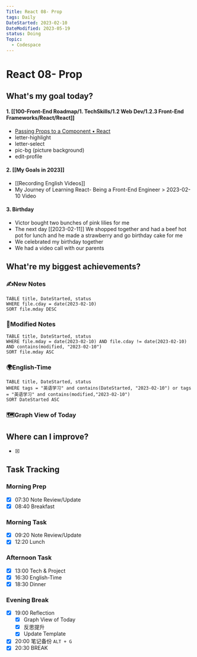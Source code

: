 ```yaml
---
Title: React 08- Prop
tags: Daily
DateStarted: 2023-02-10
DateModified: 2023-05-19
status: Doing
Topic:
  - Codespace
---
```


# React 08- Prop

## What's my goal today?

#### 1. [[100-Front-End Roadmap/1. TechSkills/1.2 Web Dev/1.2.3 Front-End Frameworks/React/React]]

- [Passing Props to a Component • React](https://beta.reactjs.org/learn/passing-props-to-a-component)
- letter-highlight
- letter-select
- pic-bg (picture background)
- edit-profile

#### 2. [[My Goals in 2023]]

- [[Recording English Videos]]
- My Journey of Learning React- Being a Front-End Engineer > 2023-02-10 Video

#### 3. Birthday

- Victor bought two bunches of pink lilies for me
- The next day [[2023-02-11]] We shopped together and had a beef hot pot for lunch and he made a strawberry and go birthday cake for me
- We celebrated my birthday together
- We had a video call with our parents

## What're my biggest achievements?

### ✍️New Notes

```dataview
TABLE title, DateStarted, status
WHERE file.cday = date(2023-02-10)
SORT file.mday DESC
```

### 📝Modified Notes

```dataview
TABLE title, DateStarted, status
WHERE file.mday = date(2023-02-10) AND file.cday != date(2023-02-10) AND contains(modified, "2023-02-10")
SORT file.mday ASC
```

### 🌍English-Time

```dataview
TABLE title, DateStarted, status
WHERE tags = "英语学习" and contains(DateStarted, "2023-02-10") or tags = "英语学习" and contains(modified,"2023-02-10")
SORT DateStarted ASC
```

### 🗺️Graph View of Today

## Where can I improve?

- [x]

## Task Tracking

### Morning Prep

- [x] 07:30 Note Review/Update
- [x] 08:40 Breakfast

### Morning Task

- [x] 09:20 Note Review/Update
- [x] 12:20 Lunch

### Afternoon Task

- [x] 13:00 Tech & Project
- [x] 16:30 English-Time
- [x] 18:30 Dinner

### Evening Break

- [x] 19:00 Reflection
  - [x] Graph View of Today
  - [x] 反思提升
  - [x] Update Template
- [x] 20:00 笔记备份 `ALT + G`
- [x] 20:30 BREAK

